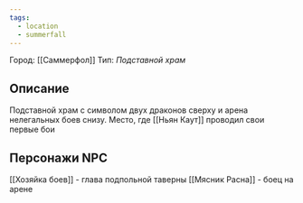 ```yaml
---
tags:
  - location
  - summerfall
---
```

Город: [[Саммерфол]]
Тип: *Подставной храм*
## Описание
Подставной храм с символом двух драконов сверху и арена нелегальных боев снизу. Место, где [[Ньян Каут]] проводил свои первые бои
## Персонажи NPC
[[Хозяйка боев]] - глава подпольной таверны
[[Мясник Расна]] - боец на арене
